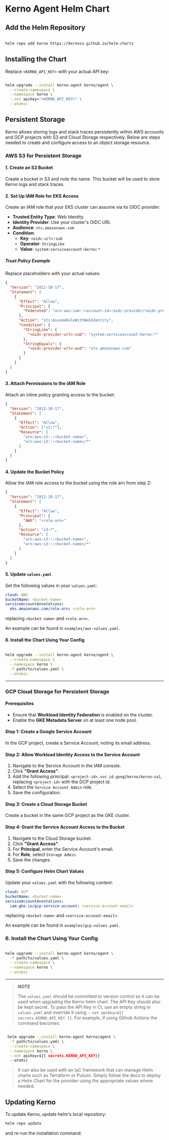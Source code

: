 # Kerno Agent Helm Chart

## Add the Helm Repository

```bash

helm repo add kerno https://kernoio.github.io/helm-charts
```

## Installing the Chart

Replace `<KERNO_API_KEY>` with your actual API key:

```bash

helm upgrade --install kerno-agent kerno/agent \
  --create-namespace \
  --namespace kerno \
  --set apiKey="<KERNO_API_KEY>" \
  --atomic
```

## Persistent Storage

Kerno allows storing logs and stack traces persistently within AWS accounts 
and GCP projects with S3 and Cloud Storage respectively. 
Below are steps needed to create and configure access to an object storage resource.

### AWS S3 for Persistent Storage

#### 1. Create an S3 Bucket

Create a bucket in S3 and note the name. This bucket will be used to store Kerno logs and stack traces.

#### 2. Set Up IAM Role for EKS Access

Create an IAM role that your EKS cluster can assume via its OIDC provider:

- **Trusted Entity Type**: Web Identity
- **Identity Provider**: Use your cluster's OIDC URL
- **Audience**: `sts.amazonaws.com`
- **Condition**:
    - **Key**: `<oidc-url>:sub`
    - **Operator**: `StringLike`
    - **Value**: `system:serviceaccount:kerno:*`

##### Trust Policy Example

Replace placeholders with your actual values:

```json
{
  "Version": "2012-10-17",
  "Statement": [
    {
      "Effect": "Allow",
      "Principal": {
        "Federated": "arn:aws:iam::<account-id>:oidc-provider/<oidc-provider-url-https-prefix-removed>"
      },
      "Action": "sts:AssumeRoleWithWebIdentity",
      "Condition": {
        "StringLike": {
          "<oidc-provider-url>:sub": "system:serviceaccount:kerno:*"
        },
        "StringEquals": {
          "<oidc-provider-url>:aud": "sts.amazonaws.com"
        }
      }
    }
  ]
}
```

#### 3. Attach Permissions to the IAM Role

Attach an inline policy granting access to the bucket:

```json
{
  "Version": "2012-10-17",
  "Statement": [
    {
      "Effect": "Allow",
      "Action": ["s3:*"],
      "Resource": [
        "arn:aws:s3:::<bucket-name>",
        "arn:aws:s3:::<bucket-name>/*"
      ]
    }
  ]
}
```

#### 4. Update the Bucket Policy

Allow the IAM role access to the bucket using the role arn from step 2:

```json
{
  "Version": "2012-10-17",
  "Statement": [
    {
      "Effect": "Allow",
      "Principal": {
        "AWS": "<role-arn>"
      },
      "Action": "s3:*",
      "Resource": [
        "arn:aws:s3:::<bucket-name>",
        "arn:aws:s3:::<bucket-name>/*"
      ]
    }
  ]
}
```

#### 5. Update `values.yaml`

Set the following values in your `values.yaml`:

```yaml
cloud: AWS
bucketName: <bucket-name>
serviceAccountAnnotations:
  eks.amazonaws.com/role-arn: <role-arn>
```
replacing `<bucket-name>` and `<role-arn>`.

An example can be found in `examples/aws-values.yaml`.

#### 6. Install the Chart Using Your Config

```bash

helm upgrade --install kerno-agent kerno/agent \
  --create-namespace \
  --namespace kerno \
  -f path/to/values.yaml \
  --atomic
```
---
### GCP Cloud Storage for Persistent Storage

#### Prerequisites

- Ensure that **Workload Identity Federation** is enabled on the cluster.
- Enable the **GKE Metadata Server** on at least one node pool.


#### Step 1: Create a Google Service Account

In the GCP project, create a Service Account, noting its email address.

#### Step 2: Allow Workload Identity Access to the Service Account

1. Navigate to the Service Account in the IAM console.
2. Click **"Grant Access"**.
3. Add the following principal: `<project-id>.svc.id.goog[kerno/kerno-sa]`, 
 replacing `<project-id>` with the GCP project id.
4. Select the `Service Account Admin` role.
5. Save the configuration.

#### Step 3: Create a Cloud Storage Bucket

Create a bucket in the same GCP project as the GKE cluster.

#### Step 4: Grant the Service Account Access to the Bucket

1. Navigate to the Cloud Storage bucket.
2. Click **"Grant Access"**.
3. For **Principal**, enter the Service Account's email.
4. For **Role**, select `Storage Admin`.
5. Save the changes.

#### Step 5: Configure Helm Chart Values

Update your `values.yaml` with the following content:

```yaml
cloud: GCP
bucketName: <bucket-name>
serviceAccountAnnotations:
  iam.gke.io/gcp-service-account: <service-account-email>
```
replacing `<bucket-name>` and `<service-account-email>`.

An example can be found in `examples/gcp-values.yaml`.

### 6. Install the Chart Using Your Config

```bash

helm upgrade --install kerno-agent kerno/agent \
  -f path/to/values.yaml \
  --create-namespace \
  --namespace kerno \
  --atomic 
```
---

> **_NOTE_** 
> 
> The `values.yaml` should be committed to version control so it can
> be used when upgrading the Kerno helm chart. The API Key should 
> also be kept secret.
> To pass the API Key in CI, use an empty string in `values.yaml` and
> override it using `--set apiKey=${{ secrets.KERNO_API_KEY }}`.
> For example, if using Github Actions the command becomes:

```bash

 helm upgrade --install kerno-agent kerno/agent \
  -f path/to/values.yaml \
  --create-namespace \
  --namespace kerno \
  --set apiKey=${{ secrets.KERNO_API_KEY}}
  --atomic 
```

> It can also be used with an IaC framework that can manage Helm charts such as Terraform or Pulumi.
> Simply follow the docs to deploy a Helm Chart for the provider using the appropriate values
> where needed.

## Updating Kerno

To update Kerno, update helm's local repository:

```bash
helm repo update
```

and re-run the installation command.

